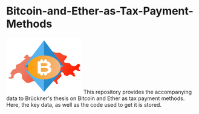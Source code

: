 # Bitcoin-and-Ether-as-Tax-Payment-Methods
<img src="https://github.com/BenNorsk/Bitcoin-and-Ether-as-Tax-Payment-Methods/raw/main/Bachelor%20Bitcoin%20Logo.png" alt="Your Image Description" width="200" height="150">
This repository provides the accompanying data to Brückner's thesis on Bitcoin and Ether as tax payment methods. Here, the key data, as well as the code used to get it is stored.
